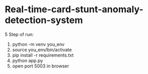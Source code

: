 # Real-time-card-stunt-anomaly-detection-system

5 Step of run:

1) python -m venv you_env
2) source you_env/bin/activate
3) pip install -r requirements.txt
4) python app.py
5) open port 5003 in browser
